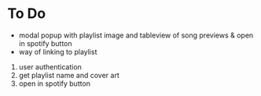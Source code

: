 #  To Do
- modal popup with playlist image and tableview of song previews & open in spotify button
- way of linking to playlist


1. user authentication
2. get playlist name and cover art
3. open in spotify button
